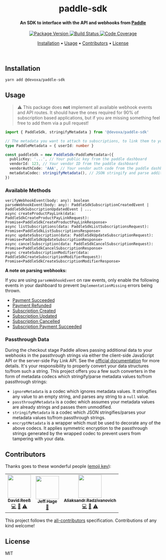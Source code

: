 <!-- Title -->
<h1 align="center">
  paddle-sdk
</h1>

<!-- Description -->
<h4 align="center"> 
  An SDK to interface with the API and webhooks from <a href="https://paddle.com">Paddle</a>
</h4>

<!-- Badges -->
<p align="center">
  <a href="https://www.npmjs.com/package/@devoxa/paddle-sdk">
    <img
      src="https://img.shields.io/npm/v/@devoxa/paddle-sdk?style=flat-square"
      alt="Package Version"
    />
  </a>

  <a href="https://github.com/devoxa/paddle-sdk/actions?query=branch%3Amaster+workflow%3A%22Continuous+Integration%22">
    <img
      src="https://img.shields.io/github/workflow/status/devoxa/paddle-sdk/Continuous%20Integration?style=flat-square"
      alt="Build Status"
    />
  </a>

  <a href="https://codecov.io/github/devoxa/paddle-sdk">
    <img
      src="https://img.shields.io/codecov/c/github/devoxa/paddle-sdk/master?style=flat-square"
      alt="Code Coverage"
    />
  </a>
</p>

<!-- Quicklinks -->
<p align="center">
  <a href="#installation">Installation</a> •
  <a href="#usage">Usage</a> •
  <a href="#contributors">Contributors</a> •
  <a href="#license">License</a>
</p>

<br>

## Installation

```bash
yarn add @devoxa/paddle-sdk
```

## Usage

> :warning: This package does **not** implement all available webhook events and API routes. It
> should have the ones required for 90% of subscription based applications, but if you are missing
> something feel free to add them via a pull request!

```ts
import { PaddleSdk, stringifyMetadata } from '@devoxa/paddle-sdk'

// The metadata you want to attach to subscriptions, to link them to your application entities
type PaddleMetadata = { userId: number }

const paddleSdk = new PaddleSdk<PaddleMetadata>({
  publicKey: '...', // Your public key from the paddle dashboard
  vendorId: 123, // Your vendor ID from the paddle dashboard
  vendorAuthCode: 'AAA', // Your vendor auth code from the paddle dashboard
  metadataCodec: stringifyMetadata(), // JSON stringify and parse additional order data
})
```

### Available Methods

```
verifyWebhookEvent(body: any): boolean
parseWebhookEvent(body: any): PaddleSdkSubscriptionCreatedEvent | PaddleSdkSubscriptionUpdatedEvent | ...
async createProductPayLink(data: PaddleSdkCreateProductPayLinkRequest): Promise<PaddleSdkCreateProductPayLinkResponse>
async listSubscriptions(data: PaddleSdkListSubscriptionsRequest): Promise<PaddleSdkListSubscriptionsResponse>
async updateSubscription(data: PaddleSdkUpdateSubscriptionRequest): Promise<PaddleSdkUpdateSubscriptionResponse>
async cancelSubscription(data: PaddleSdkCancelSubscriptionRequest): Promise<PaddleSdkCancelSubscriptionResponse>
async createSubscriptionModifier(data: PaddleSdkCreateSubscriptionModifierRequest): Promise<PaddleSdkCreateSubscriptionModifierResponse>
```

**A note on parsing webhooks:**

If you are using `parseWebhookEvent` on raw events, only enable the following events in your
dashboard to prevent `ImplementationMissing` errors being thrown.

- [Payment Succeeded](https://developer.paddle.com/webhook-reference/one-off-purchase-alerts/payment-succeeded)
- [Payment Refunded](https://developer.paddle.com/webhook-reference/one-off-purchase-alerts/payment-refunded)
- [Subscription Created](https://developer.paddle.com/webhook-reference/subscription-alerts/subscription-created)
- [Subscription Updated](https://developer.paddle.com/webhook-reference/subscription-alerts/subscription-updated)
- [Subscription Cancelled](https://developer.paddle.com/webhook-reference/subscription-alerts/subscription-cancelled)
- [Subscription Payment Succeeded](https://developer.paddle.com/webhook-reference/subscription-alerts/subscription-payment-succeeded)

### Passthrough Data

During the checkout stage Paddle allows passing additional data to your webhooks in the passthrough
strings via either the client-side JavaScript API or the server-side Pay Link API. See the
[official documentation](https://developer.paddle.com/guides/how-tos/checkout/pass-parameters) for
more details. It's your responsibility to properly convert your data structures to/from such a
string. This project offers you a few such converters in the form of metadata codecs which
stringify/parse metadata values to/from passthrough strings:

- `ignoreMetadata` is a codec which ignores metadata values. It stringifies any value to an empty
  string, and parses any string to a `null` value.
- `passthroughMetadata` is a codec which assumes your metadata values are already strings and passes
  them unmodified.
- `stringifyMetadata` is a codec which JSON stringifies/parses your metadata values to/from
  passthrough strings.
- `encryptMetadata` is a wrapper which must be used to decorate any of the above codecs. It applies
  symmetric encryption to the passthrough strings generated by the wrapped codec to prevent users
  from tampering with your data.

## Contributors

Thanks goes to these wonderful people ([emoji key](https://allcontributors.org/docs/en/emoji-key)):

<!-- ALL-CONTRIBUTORS-LIST:START - Do not remove or modify this section -->
<!-- prettier-ignore-start -->
<!-- markdownlint-disable -->
<table>
  <tr>
    <td align="center"><a href="https://www.david-reess.de"><img src="https://avatars3.githubusercontent.com/u/4615516?v=4" width="75px;" alt=""/><br /><sub><b>David Reeß</b></sub></a><br /><a href="https://github.com/devoxa/paddle-sdk/commits?author=queicherius" title="Code">💻</a> <a href="https://github.com/devoxa/paddle-sdk/commits?author=queicherius" title="Documentation">📖</a> <a href="https://github.com/devoxa/paddle-sdk/commits?author=queicherius" title="Tests">⚠️</a></td>
    <td align="center"><a href="https://github.com/atjeff"><img src="https://avatars1.githubusercontent.com/u/10563763?v=4" width="75px;" alt=""/><br /><sub><b>Jeff Hage</b></sub></a><br /><a href="https://github.com/devoxa/paddle-sdk/pulls?q=is%3Apr+reviewed-by%3Aatjeff" title="Reviewed Pull Requests">👀</a></td>
    <td align="center"><a href="https://github.com/aradzie"><img src="https://avatars0.githubusercontent.com/u/44386?v=4" width="75px;" alt=""/><br /><sub><b>Aliaksandr Radzivanovich</b></sub></a><br /><a href="https://github.com/devoxa/paddle-sdk/commits?author=aradzie" title="Code">💻</a> <a href="https://github.com/devoxa/paddle-sdk/commits?author=aradzie" title="Documentation">📖</a> <a href="https://github.com/devoxa/paddle-sdk/commits?author=aradzie" title="Tests">⚠️</a></td>
  </tr>
</table>

<!-- markdownlint-enable -->
<!-- prettier-ignore-end -->

<!-- ALL-CONTRIBUTORS-LIST:END -->

This project follows the [all-contributors](https://github.com/all-contributors/all-contributors)
specification. Contributions of any kind welcome!

## License

MIT
